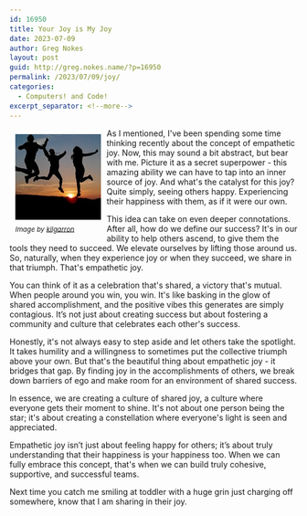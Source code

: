 ```yaml
---
id: 16950
title: Your Joy is My Joy
date: 2023-07-09
author: Greg Nokes
layout: post
guid: http://greg.nokes.name/?p=16950
permalink: /2023/07/09/joy/
categories:
  - Computers! and Code!
excerpt_separator: <!--more-->
---
```


<div style="float: left; padding: 10px 10px 10px 10px;"><img src="/binaries/2023/07/joy.jpg" width="150" alt=" Balanced Rocks"><br />
<sub><i>Image by <a href="https://www.flickr.com/photos/kilgarron/N">kilgarron</a></i></sub></div>

As I mentioned, I've been spending some time thinking recently about the concept of empathetic joy. Now, this may sound a bit abstract, but bear with me. Picture it as a secret superpower - this amazing ability we can have to tap into an inner source of joy. And what's the catalyst for this joy? Quite simply, seeing others happy. Experiencing their happiness with them, as if it were our own.

<!--more-->

This idea can take on even deeper connotations. After all, how do we define our success? It's in our ability to help others ascend, to give them the tools they need to succeed. We elevate ourselves by lifting those around us. So, naturally, when they experience joy or when they succeed, we share in that triumph. That's empathetic joy.

You can think of it as a celebration that's shared, a victory that's mutual. When people around you win, you win. It's like basking in the glow of shared accomplishment, and the positive vibes this generates are simply contagious. It’s not just about creating success but about fostering a community and culture that celebrates each other's success.

Honestly, it's not always easy to step aside and let others take the spotlight. It takes humility and a willingness to sometimes put the collective triumph above your own. But that's the beautiful thing about empathetic joy - it bridges that gap. By finding joy in the accomplishments of others, we break down barriers of ego and make room for an environment of shared success.

In essence, we are creating a culture of shared joy, a culture where everyone gets their moment to shine. It's not about one person being the star; it's about creating a constellation where everyone's light is seen and appreciated.

Empathetic joy isn’t just about feeling happy for others; it’s about truly understanding that their happiness is your happiness too. When we can fully embrace this concept, that's when we can build truly cohesive, supportive, and successful teams.

Next time you catch me smiling at toddler with a huge grin just charging off somewhere, know that I am sharing in their joy.